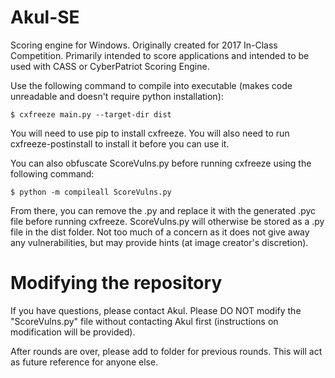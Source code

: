 # Akul-SE
Scoring engine for Windows. Originally created for 2017 In-Class Competition. Primarily intended to score applications and intended to be used with CASS or CyberPatriot Scoring Engine.

Use the following command to compile into executable (makes code unreadable and doesn't require python installation):
```
$ cxfreeze main.py --target-dir dist
```
You will need to use pip to install cxfreeze. You will also need to run cxfreeze-postinstall to install it before you can use it.

You can also obfuscate ScoreVulns.py before running cxfreeze using the following command:
```
$ python -m compileall ScoreVulns.py
```
From there, you can remove the .py and replace it with the generated .pyc file before running cxfreeze. ScoreVulns.py will otherwise be stored as a .py file in the dist folder. Not too much of a concern as it does not give away any vulnerabilities, but may provide hints (at image creator's discretion).

# Modifying the repository
If you have questions, please contact Akul. Please DO NOT modify the "ScoreVulns.py" file without contacting Akul first (instructions on modification will be provided).

After rounds are over, please add to folder for previous rounds. This will act as future reference for anyone else.
